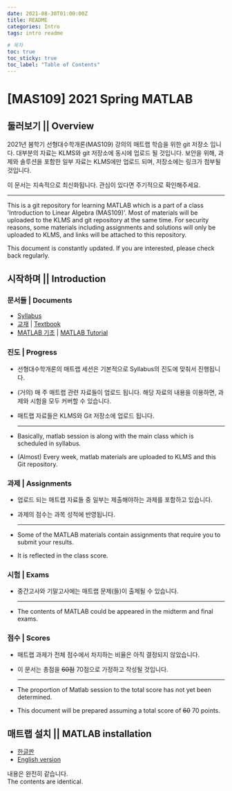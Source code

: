 ```yaml
---
date: 2021-08-30T01:00:00Z
title: README
categories: Intro
tags: intro readme

# 목차
toc: true  
toc_sticky: true
toc_label: "Table of Contents" 
---
```


# [MAS109] 2021 Spring MATLAB

## 둘러보기 || Overview
2021년 봄학기 선형대수학개론(MAS109) 강의의 매트랩 학습을 위한 git 저장소 입니다. 대부분의 자료는 KLMS와 git 저장소에 동시에 업로드 될  것입니다. 보안을 위해, 과제와 솔루션을 포함한 일부 자료는 KLMS에만 업로드 되며, 저장소에는 링크가 첨부될 것입니다.

이 문서는 지속적으로 최신화됩니다. 관심이 있다면 주기적으로 확인해주세요.

---

This is a git repository for learning MATLAB which is a part of a class 'Introduction to Linear Algebra (MAS109)'. Most of materials will be uploaded to the KLMS and git repository at the same time. For security reasons, some materials including assignments and solutions will only be uploaded to KLMS, and links will be attached to this repository.

This document is constantly updated. If you are interested, please check back regularly.

## 시작하며 || Introduction
### 문서들 | Documents
- [Syllabus]({{site.baseurl}}/files/intro/MAS109_Syllabus.pdf)
- [교재]({{site.baseurl}}/files/intro/textbook.pdf) | 
[Textbook]({{site.baseurl}}/files/intro/textbook.pdf)
- [MATLAB 기초]({{site.baseurl}}/intro/MATLAB-Tutorial/) | 
[MATLAB Tutorial]({{site.baseurl}}/intro/MATLAB-Tutorial/)

### 진도 | Progress
- 선형대수학개론의 매트랩 세션은 기본적으로 Syllabus의 진도에 맞춰서 진행됩니다.
- (거의) 매 주 매트랩 관련 자료들이 업로드 됩니다. 해당 자료의 내용을 이용하면, 과제와 시험을 모두 커버할 수 있습니다.
- 매트랩 자료들은 KLMS와 Git 저장소에 업로드 됩니다.

    ---

- Basically, matlab session is along with the main class which is scheduled in syllabus.
- (Almost) Every week, matlab materials are uploaded to KLMS and this Git repository.

### 과제 | Assignments
- 업로드 되는 매트랩 자료들 중 일부는 제출해야하는 과제를 포함하고 있습니다.
- 과제의 점수는 과목 성적에 반영됩니다.

    ---

- Some of the MATLAB materials contain assignments that require you to submit your results.
- It is reflected in the class score.

### 시험 | Exams
- 중간고사와 기말고사에는 매트랩 문제(들)이 출제될 수 있습니다. 

    ---

- The contents of MATLAB could be appeared in the midterm and final exams.

### 점수 | Scores
- 매트랩 과제가 전체 점수에서 차지하는 비율은 아직 결정되지 않았습니다.
- 이 문서는 총점을 ~~60점~~ 70점으로 가정하고 작성될 것입니다.

    ---

- The proportion of Matlab session to the total score has not yet been determined.
- This document will be prepared assuming a total score of ~~60~~ 70 points.

## 매트랩 설치 || MATLAB installation
- [한글판]({{site.baseurl}}/intro/InstallGuide)
- [English version]({{site.baseurl}}/intro/InstallGuideEng)

내용은 완전히 같습니다.\
The contents are identical.